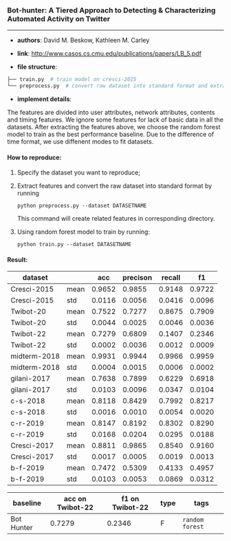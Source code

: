 ### Bot-hunter: A Tiered Approach to Detecting & Characterizing Automated Activity on Twitter

---

- **authors**: David M. Beskow,  Kathleen M. Carley

- **link**: http://www.casos.cs.cmu.edu/publications/papers/LB_5.pdf

- **file structure**: 

```python
├── train.py  # train model on cresci-2015
└── preprocess.py  # convert raw dataset into standard format and extract features

```

- **implement details**: 

The features are divided into user attributes, network attributes, contents and timing features. We ignore some features for lack of basic data in all the datasets. After extracting the features above, we choose the random forest model to train as the best performance baseline. Due to the difference of time format, we use diffenent modes to fit datasets.

#### How to reproduce:

1. Specify the dataset you want to reproduce;

2. Extract features and convert the raw dataset into standard format by running 

   `python preprocess.py --dataset DATASETNAME`

   This command will create related features in corresponding directory.

3. Using random forest model to train by running:

   `python train.py --dataset DATASETNAME`



#### Result:



| dataset     |      | acc    | precison | recall | f1     |
| ----------- | ---- | ------ | -------- | ------ | ------ |
| Cresci-2015 | mean | 0.9652 | 0.9855   | 0.9148 | 0.9722 |
| Cresci-2015 | std  | 0.0116 | 0.0056   | 0.0416 | 0.0096 |
| Twibot-20   | mean | 0.7522 | 0.7277   | 0.8675 | 0.7909 |
| Twibot-20   | std  | 0.0044 | 0.0025   | 0.0046 | 0.0036 |
| Twibot-22   | mean | 0.7279 | 0.6809   | 0.1407 | 0.2346 |
| Twibot-22   | std  | 0.0002 | 0.0036   | 0.0012 | 0.0009 |
| midterm-2018| mean | 0.9931 | 0.9944   | 0.9966 | 0.9959 |
| midterm-2018| std  | 0.0004 | 0.0015   | 0.0006 | 0.0002 |
| gilani-2017 | mean | 0.7638 | 0.7899   | 0.6229 | 0.6918 |
| gilani-2017 | std  | 0.0103 | 0.0096   | 0.0347 | 0.0104 |
| c-s-2018    | mean | 0.8118 | 0.8429   | 0.7992 | 0.8217 |
| c-s-2018    | std  | 0.0016 | 0.0010   | 0.0054 | 0.0020 |
| c-r-2019    | mean | 0.8147 | 0.8192   | 0.8302 | 0.8290 |
| c-r-2019    | std  | 0.0168 | 0.0204   | 0.0295 | 0.0188 |
| Cresci-2017 | mean | 0.8811 | 0.9865   | 0.8540 | 0.9160 |
| Cresci-2017 | std  | 0.0017 | 0.0005   | 0.0019 | 0.0013 |
| b-f-2019    | mean | 0.7472 | 0.5309   | 0.4133 | 0.4957 |
| b-f-2019    | std  | 0.0103 | 0.0053   | 0.0869 | 0.0312 |






| baseline | acc on Twibot-22 | f1 on Twibot-22 | type | tags|
| -------- | ---------------- | --------------- | ---- | --- |
| Bot Hunter |0.7279|0.2346|F|`random forest`|

